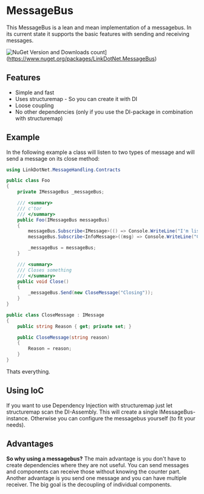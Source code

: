 # MessageBus

This MessageBus is a lean and mean implementation of a messagebus. In its current state it supports the basic features with
sending and receiving messages.

![NuGet Version and Downloads count](https://buildstats.info/nuget/LinkDotNet.MessageBus)](https://www.nuget.org/packages/LinkDotNet.MessageBus) 

## Features
* Simple and fast
* Uses structuremap - So you can create it with DI
* Loose coupling
* No other dependencies (only if you use the DI-package in combination with structuremap)

## Example
In the following example a class will listen to two types of message and will send a message on its close method:
```cs
using LinkDotNet.MessageHandling.Contracts

public class Foo
{
    private IMessageBus _messageBus;

    /// <summary>
    /// c'tor
    /// </summary>
    public Foo(IMessageBus messageBus)
    {
        messageBus.Subscribe<IMessage>(() => Console.WriteLine("I'm listening to every message"));
        messageBus.Subscribe<InfoMessage>((msg) => Console.WriteLine("Content: " + msg.InfoText));

        _messageBus = messageBus;
    }

    /// <summary>
    /// Closes something
    /// </summary>
    public void Close()
    {
        _messageBus.Send(new CloseMessage("Closing"));
    }
}

public class CloseMessage : IMessage
{
    public string Reason { get; private set; }

    public CloseMessage(string reason)
    {
        Reason = reason;
    }
}
```

Thats everything.

## Using IoC
If you want to use Dependency Injection with structuremap just let structuremap scan the DI-Assembly.
This will create a single IMessageBus-instance.
Otherwise you can configure the messagebus yourself (to fit your needs).

## Advantages
**So why using a messagebus?**
The main advantage is you don't have to create dependencies where they are not useful.
You can send messages and components can receive those without knowing the counter part.
Another advantage is you send one message and you can have multiple receiver.
The big goal is the decoupling of individual components.
